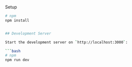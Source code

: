 
Setup



```bash
# npm
npm install


## Development Server

Start the development server on `http://localhost:3000`:

```bash
# npm
npm run dev
